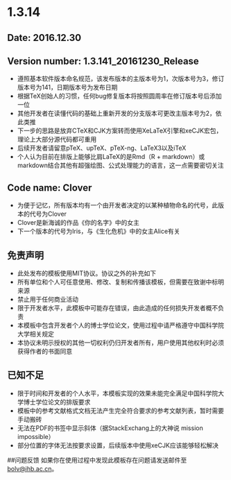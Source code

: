 # 1.3.14
## Date: 2016.12.30
## Version number: 1.3.141_20161230_Release
- 遵照基本软件版本命名规范，该发布版本的主版本号为1，次版本号为3，修订版本号为141，日期版本号为发布日期
- 根据TeX创始人的习惯，任何bug修复版本将按照圆周率在修订版本号后添加一位
- 其他开发者在读懂代码的基础上重新开发的分支版本可更改主版本号为2，依此类推
- 下一步的思路是放弃CTeX和CJK方案转而使用XeLaTeX引擎和xeCJK宏包，理论上大部分源代码都可重用
- 后续开发者请留意pTeX、upTeX、pTeX-ng、LaTeX3以及iTeX
- 个人认为目前在排版上能够比肩LaTeX的是Rmd（R + markdown）或markdown结合其他有超强绘图、公式处理能力的语言，这一点需要密切关注

## Code name: Clover 
- 为便于记忆，所有版本均有一个由开发者决定的以某种植物命名的代号，此版本的代号为Clover
- Clover是新海诚的作品《你的名字》中的女主
- 下一个版本的代号为Iris，与《生化危机》中的女主Alice有关

## 免责声明
- 此处发布的模板使用MIT协议。协议之外的补充如下
- 所有单位和个人可任意使用、修改、复制和传播该模板，但需要在致谢中标明来源
- 禁止用于任何商业活动
- 限于开发者水平，此模板中可能存在错误，由此造成的任何损失开发者概不负责
- 本模板中包含开发者个人的博士学位论文，使用过程中请严格遵守中国科学院大学相关规定
- 本协议未明示授权的其他一切权利仍归开发者所有，用户使用其他权利时必须获得作者的书面同意

## 已知不足
- 限于时间和开发者的个人水平，本模板实现的效果未能完全满足中国科学院大学博士学位论文的排版要求
- 模板中的参考文献格式文档无法产生完全符合要求的参考文献列表，暂时需要手动搬砖
- 无法在PDF的书签中显示斜体（据StackExchang上的大神说 mission impossible）
- 部分位置的字体无法按要求设置，后续版本中使用xeCJK应该能够轻松解决

##问题反馈
如果你在使用过程中发现此模板存在问题请发送邮件至 bolv@ihb.ac.cn。
